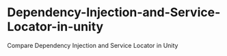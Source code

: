 # Dependency-Injection-and-Service-Locator-in-unity
Compare Dependency Injection and Service Locator in Unity
